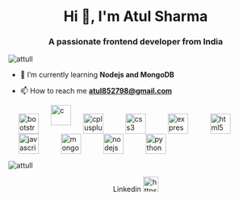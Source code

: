 <h1 align="center">Hi 👋, I'm Atul Sharma</h1>
<h3 align="center">A passionate frontend developer from India</h3>

<p align="left"> <img src="https://komarev.com/ghpvc/?username=attull" alt="attull" /> </p>

- 🌱 I’m currently learning **Nodejs and MongoDB**

- 📫 How to reach me **atul852798@gmail.com**

<p align="left">
	<img src="https://devicons.github.io/devicon/devicon.git/icons/bootstrap/bootstrap-plain.svg" alt="bootstrap" width="40" height="40" style="vertical-align:middle;margin:0px 20px"/>
	 <img src="https://devicons.github.io/devicon/devicon.git/icons/c/c-original.svg" alt="c" width="40" height="40"/> <img src="https://devicons.github.io/devicon/devicon.git/icons/cplusplus/cplusplus-original.svg" alt="cplusplus" width="40" height="40" style="vertical-align:middle;margin:0px 20px"/> 
	 <img src="https://devicons.github.io/devicon/devicon.git/icons/css3/css3-original-wordmark.svg" alt="css3" width="40" height="40" style="vertical-align:middle;margin:0px 20px"/> 
	 <img src="https://devicons.github.io/devicon/devicon.git/icons/express/express-original-wordmark.svg" alt="express" width="40" height="40" style="vertical-align:middle;margin:0px 20px"/> 
	 <img src="https://devicons.github.io/devicon/devicon.git/icons/html5/html5-original-wordmark.svg" alt="html5" width="40" height="40" style="vertical-align:middle;margin:0px 20px"/> 
	 <img src="https://devicons.github.io/devicon/devicon.git/icons/javascript/javascript-original.svg" alt="javascript" width="40" height="40" style="vertical-align:middle;margin:0px 20px"/> 
	 <img src="https://devicons.github.io/devicon/devicon.git/icons/mongodb/mongodb-original-wordmark.svg" alt="mongodb" width="40" height="40" style="vertical-align:middle;margin:0px 20px"/> 
	 <img src="https://devicons.github.io/devicon/devicon.git/icons/nodejs/nodejs-original-wordmark.svg" alt="nodejs" width="40" height="40" style="vertical-align:middle;margin:0px 20px"/> 
	 <img src="https://devicons.github.io/devicon/devicon.git/icons/python/python-original.svg" alt="python" width="40" height="40" style="vertical-align:middle;margin:0px 20px"/></p>

<p><img align="center" src="https://github-readme-stats.vercel.app/api/top-langs/?username=attull&layout=compact" alt="attull" /></p>

<p align="center">
Linkedin
<a href="https://linkedin.com/in/https://www.linkedin.com/in/atul-sharma-016b31194/" target="blank"><img src="https://cdn.jsdelivr.net/npm/simple-icons@3.0.1/icons/linkedin.svg" alt="https://www.linkedin.com/in/atul-sharma-016b31194/" height="30" width="30" /></a>
</p>

